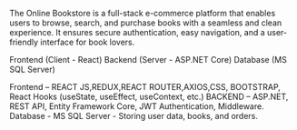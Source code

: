 The Online Bookstore is a full-stack e-commerce platform that enables users to browse, search, and purchase books with a seamless and clean experience. 
It ensures secure authentication, easy navigation, and a user-friendly interface for book lovers.


Frontend (Client - React)
Backend (Server - ASP.NET Core)
Database (MS SQL Server)


Frontend – REACT JS,REDUX,REACT ROUTER,AXIOS,CSS, BOOTSTRAP, React Hooks (useState, useEffect, useContext, etc.)
BACKEND – ASP.NET, REST API, Entity Framework Core, JWT Authentication, Middleware.
Database - MS SQL Server - Storing user data, books, and orders.
